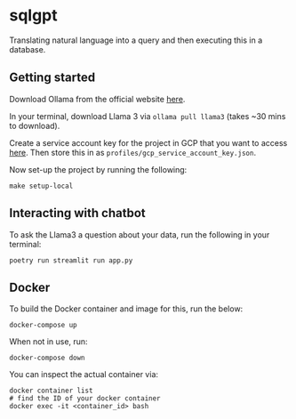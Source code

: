 # sqlgpt
Translating natural language into a query and then executing this in a database.

## Getting started
Download Ollama from the official website [here](https://ollama.com/download).

In your terminal, download Llama 3 via `ollama pull llama3` (takes ~30 mins to download).

Create a service account key for the project in GCP that you want to access [here](https://cloud.google.com/iam/docs/keys-create-delete). Then store this in as `profiles/gcp_service_account_key.json`.

Now set-up the project by running the following:
```commandline
make setup-local
```

## Interacting with chatbot
To ask the Llama3 a question about your data, run the following in your terminal:
```commandline
poetry run streamlit run app.py
```

## Docker
To build the Docker container and image for this, run the below:
```commandline
docker-compose up
```
When not in use, run:
```commandline
docker-compose down
```

You can inspect the actual container via:
```commandline
docker container list
# find the ID of your docker container
docker exec -it <container_id> bash
```
